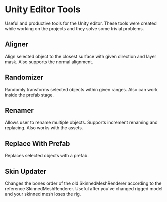 # Unity Editor Tools
Useful and productive tools for the Unity editor.
These tools were created while working on the projects and they solve some trivial problems.

## Aligner
Align selected object to the closest surface with given direction and layer mask. Also supports the normal alignment.

## Randomizer
Randomly transforms selected objects within given ranges. Also can work inside the prefab stage.

## Renamer
Allows user to rename multiple objects. Supports increment renaming and replacing. Also works with the assets.

## Replace With Prefab
Replaces selected objects with a prefab.

## Skin Updater
Changes the bones order of the old SkinnedMeshRenderer according to the reference SkinnedMeshRenderer. Useful after you've changed rigged model and your skinned mesh loses the rig.
